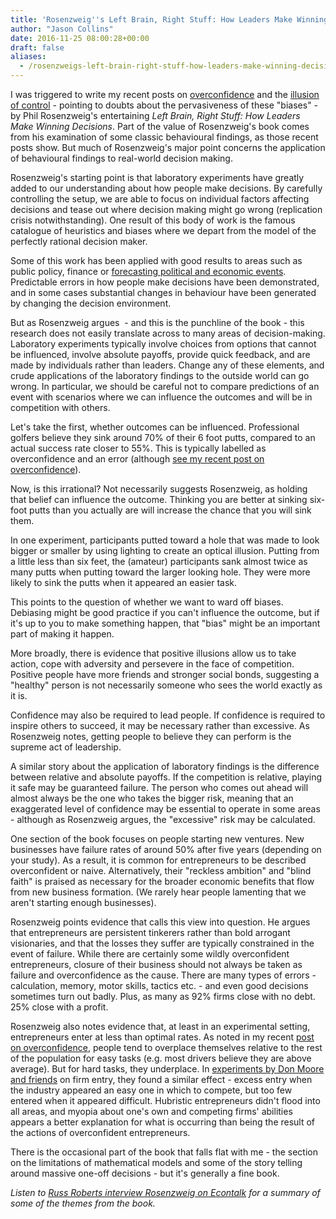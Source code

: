 ```yaml
---
title: 'Rosenzweig''s Left Brain, Right Stuff: How Leaders Make Winning Decisions'
author: "Jason Collins"
date: 2016-11-25 08:00:28+00:00
draft: false
aliases:
  - /rosenzweigs-left-brain-right-stuff-how-leaders-make-winning-decisions
---
```


I was triggered to write my recent posts on [overconfidence](https://www.jasoncollins.blog/overconfident-about-overconfidence/) and the [illusion of control](https://www.jasoncollins.blog/the-illusion-of-the-illusion-of-control/) - pointing to doubts about the pervasiveness of these "biases" - by Phil Rosenzweig's entertaining *Left Brain, Right Stuff: How Leaders Make Winning Decisions*. Part of the value of Rosenzweig's book comes from his examination of some classic behavioural findings, as those recent posts show. But much of Rosenzweig's major point concerns the application of behavioural findings to real-world decision making.

Rosenzweig's starting point is that laboratory experiments have greatly added to our understanding about how people make decisions. By carefully controlling the setup, we are able to focus on individual factors affecting decisions and tease out where decision making might go wrong (replication crisis notwithstanding). One result of this body of work is the famous catalogue of heuristics and biases where we depart from the model of the perfectly rational decision maker.

Some of this work has been applied with good results to areas such as public policy, finance or [forecasting political and economic events](https://www.jasoncollins.blog/tetlock-and-gardners-superforecasting-the-art-and-science-of-prediction/). Predictable errors in how people make decisions have been demonstrated, and in some cases substantial changes in behaviour have been generated by changing the decision environment.

But as Rosenzweig argues  - and this is the punchline of the book - this research does not easily translate across to many areas of decision-making. Laboratory experiments typically involve choices from options that cannot be influenced, involve absolute payoffs, provide quick feedback, and are made by individuals rather than leaders. Change any of these elements, and crude applications of the laboratory findings to the outside world can go wrong. In particular, we should be careful not to compare predictions of an event with scenarios where we can influence the outcomes and will be in competition with others.

Let's take the first, whether outcomes can be influenced. Professional golfers believe they sink around 70% of their 6 foot putts, compared to an actual success rate closer to 55%. This is typically labelled as overconfidence and an error (although [see my recent post on overconfidence](https://www.jasoncollins.blog/overconfident-about-overconfidence/)).

Now, is this irrational? Not necessarily suggests Rosenzweig, as holding that belief can influence the outcome. Thinking you are better at sinking six-foot putts than you actually are will increase the chance that you will sink them.

In one experiment, participants putted toward a hole that was made to look bigger or smaller by using lighting to create an optical illusion. Putting from a little less than six feet, the (amateur) participants sank almost twice as many putts when putting toward the larger looking hole. They were more likely to sink the putts when it appeared an easier task.

This points to the question of whether we want to ward off biases. Debiasing might be good practice if you can't influence the outcome, but if it's up to you to make something happen, that "bias" might be an important part of making it happen.

More broadly, there is evidence that positive illusions allow us to take action, cope with adversity and persevere in the face of competition. Positive people have more friends and stronger social bonds, suggesting a "healthy" person is not necessarily someone who sees the world exactly as it is.

Confidence may also be required to lead people. If confidence is required to inspire others to succeed, it may be necessary rather than excessive. As Rosenzweig notes, getting people to believe they can perform is the supreme act of leadership.

A similar story about the application of laboratory findings is the difference between relative and absolute payoffs. If the competition is relative, playing it safe may be guaranteed failure. The person who comes out ahead will almost always be the one who takes the bigger risk, meaning that an exaggerated level of confidence may be essential to operate in some areas - although as Rosenzweig argues, the "excessive" risk may be calculated.

One section of the book focuses on people starting new ventures. New businesses have failure rates of around 50% after five years (depending on your study). As a result, it is common for entrepreneurs to be described overconfident or naive. Alternatively, their "reckless ambition" and "blind faith" is praised as necessary for the broader economic benefits that flow from new business formation. (We rarely hear people lamenting that we aren't starting enough businesses).

Rosenzweig points evidence that calls this view into question. He argues that  entrepreneurs are persistent tinkerers rather than bold arrogant visionaries, and that the losses they suffer are typically constrained in the event of failure. While there are certainly some wildly overconfident entrepreneurs, closure of their business should not always be taken as failure and overconfidence as the cause. There are many types of errors - calculation, memory, motor skills, tactics etc. - and even good decisions sometimes turn out badly. Plus, as many as 92% firms close with no debt. 25% close with a profit.

Rosenzweig also notes evidence that, at least in an experimental setting, entrepreneurs enter at less than optimal rates. As noted in my recent [post on overconfidence](https://www.jasoncollins.blog/overconfident-about-overconfidence/), people tend to overplace themselves relative to the rest of the population for easy tasks (e.g. most drivers believe they are above average). But for hard tasks, they underplace. In [experiments by Don Moore and friends](http://doi.org/10.1287/orsc.1060.0243) on firm entry, they found a similar effect - excess entry when the industry appeared an easy one in which to compete, but too few entered when it appeared difficult. Hubristic entrepreneurs didn't flood into all areas, and myopia about one's own and competing firms' abilities appears a better explanation for what is occurring than being the result of the actions of overconfident entrepreneurs.

There is the occasional part of the book that falls flat with me - the section on the limitations of mathematical models and some of the story telling around massive one-off decisions - but it's generally a fine book.

*Listen to [Russ Roberts interview Rosenzweig on Econtalk](http://www.econtalk.org/archives/2015/04/phil_rosenzweig.html) for a summary of some of the themes from the book.*
